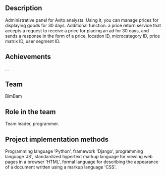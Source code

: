 ## Description
Administrative panel for Avito analysts. Using it, you can manage prices for displaying goods for 30 days. Additional function: a price return service that accepts a request to receive a price for placing an ad for 30 days, and sends a response in the form of a price, location ID, microcategory ID, price matrix ID, user segment ID.

## Achievements
...

## Team
BimBam

## Role in the team
Team leader, programmer.

## Project implementation methods
Programming language 'Python', framework 'Django', programming language 'JS', standardized hypertext markup language for viewing web pages in a browser 'HTML', formal language for describing the appearance of a document written using a markup language 'CSS'.
